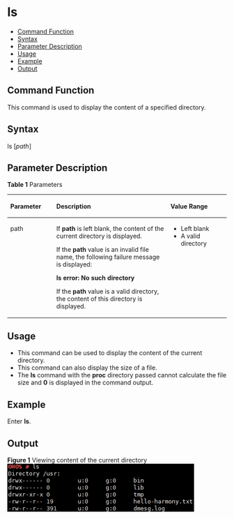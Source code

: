 # ls<a name="EN-US_TOPIC_0000001051451593"></a>

-   [Command Function](#section6538163771614)
-   [Syntax](#section45881743111616)
-   [Parameter Description](#section17528148171617)
-   [Usage](#section041212533166)
-   [Example](#section986105716167)
-   [Output](#section2036124918592)

## Command Function<a name="section6538163771614"></a>

This command is used to display the content of a specified directory.

## Syntax<a name="section45881743111616"></a>

ls \[_path_\]

## Parameter Description<a name="section17528148171617"></a>

**Table  1**  Parameters

<a name="table1244mcpsimp"></a>
<table><thead align="left"><tr id="row1250mcpsimp"><th class="cellrowborder" valign="top" width="21%" id="mcps1.2.4.1.1"><p id="p1252mcpsimp"><a name="p1252mcpsimp"></a><a name="p1252mcpsimp"></a><strong id="b85851402216"><a name="b85851402216"></a><a name="b85851402216"></a>Parameter</strong></p>
</th>
<th class="cellrowborder" valign="top" width="52%" id="mcps1.2.4.1.2"><p id="p1254mcpsimp"><a name="p1254mcpsimp"></a><a name="p1254mcpsimp"></a><strong id="b128175424215"><a name="b128175424215"></a><a name="b128175424215"></a>Description</strong></p>
</th>
<th class="cellrowborder" valign="top" width="27%" id="mcps1.2.4.1.3"><p id="p1256mcpsimp"><a name="p1256mcpsimp"></a><a name="p1256mcpsimp"></a><strong id="b184580431629"><a name="b184580431629"></a><a name="b184580431629"></a>Value Range</strong></p>
</th>
</tr>
</thead>
<tbody><tr id="row1257mcpsimp"><td class="cellrowborder" valign="top" width="21%" headers="mcps1.2.4.1.1 "><p id="p1259mcpsimp"><a name="p1259mcpsimp"></a><a name="p1259mcpsimp"></a>path</p>
</td>
<td class="cellrowborder" valign="top" width="52%" headers="mcps1.2.4.1.2 "><p id="p1261mcpsimp"><a name="p1261mcpsimp"></a><a name="p1261mcpsimp"></a>If <strong id="b115515262034"><a name="b115515262034"></a><a name="b115515262034"></a>path</strong> is left blank, the content of the current directory is displayed.</p>
<p id="p1262mcpsimp"><a name="p1262mcpsimp"></a><a name="p1262mcpsimp"></a>If the <strong id="b9593204114312"><a name="b9593204114312"></a><a name="b9593204114312"></a>path</strong> value is an invalid file name, the following failure message is displayed:</p>
<p id="p1263mcpsimp"><a name="p1263mcpsimp"></a><a name="p1263mcpsimp"></a><strong id="b19604131716416"><a name="b19604131716416"></a><a name="b19604131716416"></a>ls error: No such directory</strong></p>
<p id="p1264mcpsimp"><a name="p1264mcpsimp"></a><a name="p1264mcpsimp"></a>If the <strong id="b615314272412"><a name="b615314272412"></a><a name="b615314272412"></a>path</strong> value is a valid directory, the content of this directory is displayed.</p>
</td>
<td class="cellrowborder" valign="top" width="27%" headers="mcps1.2.4.1.3 "><a name="ul103920301451"></a><a name="ul103920301451"></a><ul id="ul103920301451"><li>Left blank</li><li>A valid directory</li></ul>
</td>
</tr>
</tbody>
</table>

## Usage<a name="section041212533166"></a>

-   This command can be used to display the content of the current directory.
-   This command can also display the size of a file.
-   The  **ls**  command with the  **proc**  directory passed cannot calculate the file size and  **0**  is displayed in the command output.

## Example<a name="section986105716167"></a>

Enter  **ls**.

## Output<a name="section2036124918592"></a>

**Figure  1**  Viewing content of the current directory<a name="fig17933775508"></a>  
![](figures/viewing-content-of-the-current-directory.png "viewing-content-of-the-current-directory")

